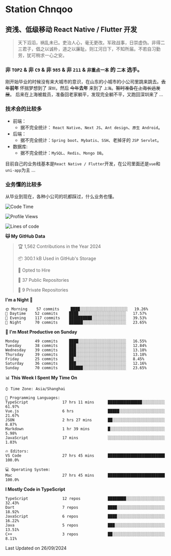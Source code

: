 # Station Chnqoo

## 资浅、低级移动 React Native / Flutter 开发

> 天下滔滔，祸乱未已。吏治人心，毫无更改。军政战事，日崇虚伪。非得二三君子，倡之以诚朴，道之以廉耻。则江河日下，不知所届。不若自习勤劳，犹可稍求一心之安。

### 非 `TOP2` & 非 `C9` & 非 `985` & 非 `211` & `非重点一本` 的 `二本` 选手。

刚开始毕业的时候没有来大城市的意识，在山东的小城市的小公司里跳来跳去。~~去年~~**前年** 怀揣梦想到了 `深圳`，然后 ~~今年~~**去年** 来到了 `上海`。~~暂时准备在上海长远发展~~。
后来在上海被裁员，准备回老家躺平，发现完全躺不平，又跑回深圳来了 ...

### 技术会的比较多

- 前端：
  - 据不完全统计： `React Native`、`Next JS`、`Ant design`、`原生 Android`。
- 后端：
  - 据不完全统计：`Spring boot`、`Mybatis`、`SSH`、老掉牙的 `JSP Servlet`。
- 数据库:
  - 据不完全统计：`MySQL`、`Redis`、`Mongo DB`。

目前自己的业务线基本是`React Native / Flutter`开发，在公司里面还是`vue`和`uni-app`为主 ...

### 业务懂的比较多

从毕业到现在，各种小公司的坑都踩过，什么业务也懂。

<!--START_SECTION:waka-->
![Code Time](http://img.shields.io/badge/Code%20Time-6%2C119%20hrs%201%20min-blue)

![Profile Views](http://img.shields.io/badge/Profile%20Views-0-blue)

![Lines of code](https://img.shields.io/badge/From%20Hello%20World%20I%27ve%20Written-338%20Thousand%20lines%20of%20code-blue)

**🐱 My GitHub Data** 

> 🏆 1,562 Contributions in the Year 2024
 > 
> 📦 300.1 kB Used in GitHub's Storage 
 > 
> 💼 Opted to Hire
 > 
> 📜 37 Public Repositories 
 > 
> 🔑 9 Private Repositories  
 > 
**I'm a Night 🦉** 

```text
🌞 Morning    57 commits     ████░░░░░░░░░░░░░░░░░░░░░   19.26% 
🌆 Daytime    52 commits     ████░░░░░░░░░░░░░░░░░░░░░   17.57% 
🌃 Evening    117 commits    ██████████░░░░░░░░░░░░░░░   39.53% 
🌙 Night      70 commits     ██████░░░░░░░░░░░░░░░░░░░   23.65%

```
📅 **I'm Most Productive on Sunday** 

```text
Monday       49 commits     ████░░░░░░░░░░░░░░░░░░░░░   16.55% 
Tuesday      38 commits     ███░░░░░░░░░░░░░░░░░░░░░░   12.84% 
Wednesday    39 commits     ███░░░░░░░░░░░░░░░░░░░░░░   13.18% 
Thursday     39 commits     ███░░░░░░░░░░░░░░░░░░░░░░   13.18% 
Friday       25 commits     ██░░░░░░░░░░░░░░░░░░░░░░░   8.45% 
Saturday     36 commits     ███░░░░░░░░░░░░░░░░░░░░░░   12.16% 
Sunday       70 commits     ██████░░░░░░░░░░░░░░░░░░░   23.65%

```


📊 **This Week I Spent My Time On** 

```text
⌚︎ Time Zone: Asia/Shanghai

💬 Programming Languages: 
TypeScript               17 hrs 11 mins      ███████████████░░░░░░░░░░   61.97% 
Vue.js                   6 hrs               █████░░░░░░░░░░░░░░░░░░░░   21.67% 
JSON                     2 hrs 27 mins       ██░░░░░░░░░░░░░░░░░░░░░░░   8.87% 
Markdown                 1 hr 39 mins        █░░░░░░░░░░░░░░░░░░░░░░░░   5.98% 
JavaScript               17 mins             ░░░░░░░░░░░░░░░░░░░░░░░░░   1.03%

🔥 Editors: 
VS Code                  27 hrs 45 mins      █████████████████████████   100.0%

💻 Operating System: 
Mac                      27 hrs 45 mins      █████████████████████████   100.0%

```

**I Mostly Code in TypeScript** 

```text
TypeScript               12 repos            ████████░░░░░░░░░░░░░░░░░   32.43% 
Dart                     7 repos             ████░░░░░░░░░░░░░░░░░░░░░   18.92% 
JavaScript               6 repos             ████░░░░░░░░░░░░░░░░░░░░░   16.22% 
Java                     5 repos             ███░░░░░░░░░░░░░░░░░░░░░░   13.51% 
C++                      3 repos             ██░░░░░░░░░░░░░░░░░░░░░░░   8.11%

```



 Last Updated on 26/09/2024
<!--END_SECTION:waka-->

<!---
ChenqiaoStation/ChenqiaoStation is a ✨ special ✨ repository because its `README.md` (this file) appears on your GitHub profile.
You can click the Preview link to take a look at your changes.
--->
